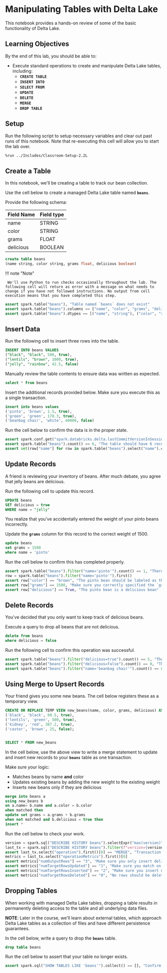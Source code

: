 # Manipulating Tables with Delta Lake

This notebook provides a hands-on review of some of the basic functionality of Delta Lake.

## Learning Objectives
By the end of this lab, you should be able to:
- Execute standard operations to create and manipulate Delta Lake tables, including:
  - **`CREATE TABLE`**
  - **`INSERT INTO`**
  - **`SELECT FROM`**
  - **`UPDATE`**
  - **`DELETE`**
  - **`MERGE`**
  - **`DROP TABLE`**

## Setup
Run the following script to setup necessary variables and clear out past runs of this notebook. Note that re-executing this cell will allow you to start the lab over.

```bash
%run ../Includes/Classroom-Setup-2.2L
```


## Create a Table

In this notebook, we'll be creating a table to track our bean collection.

Use the cell below to create a managed Delta Lake table named **`beans`**.

Provide the following schema:

| Field Name | Field type |
| --- | --- |
| name | STRING |
| color | STRING |
| grams | FLOAT |
| delicious | BOOLEAN |


```sql
create table beans 
(name string, color string, grams float, delicious boolean)
```

!!! note "Note"

     We'll use Python to run checks occasionally throughout the lab. The following cell will return as error with a message on what needs to change if you have not followed instructions. No output from cell execution means that you have completed this step.

```python
assert spark.table("beans"), "Table named `beans` does not exist"
assert spark.table("beans").columns == ["name", "color", "grams", "delicious"], "Please name the columns in the order provided above"
assert spark.table("beans").dtypes == [("name", "string"), ("color", "string"), ("grams", "float"), ("delicious", "boolean")], "Please make sure the column types are identical to those provided above"
```


## Insert Data

Run the following cell to insert three rows into the table.

```SQL
INSERT INTO beans VALUES
("black", "black", 500, true),
("lentils", "brown", 1000, true),
("jelly", "rainbow", 42.5, false)
```


Manually review the table contents to ensure data was written as expected.

```sql
select * from beans
```

Insert the additional records provided below. Make sure you execute this as a single transaction.

```sql
insert into beans values
('pinto', 'brown', 1.5, true),
('green', 'green', 178.3, true),
('beanbag chair', 'white', 40000, false)
```

Run the cell below to confirm the data is in the proper state.

```python
assert spark.conf.get("spark.databricks.delta.lastCommitVersionInSession") == "2", "Only 3 commits should have been made to the table"
assert spark.table("beans").count() == 6, "The table should have 6 records"
assert set(row["name"] for row in spark.table("beans").select("name").collect()) == {'beanbag chair', 'black', 'green', 'jelly', 'lentils', 'pinto'}, "Make sure you have not modified the data provided"
```
## Update Records

A friend is reviewing your inventory of beans. After much debate, you agree that jelly beans are delicious.

Run the following cell to update this record.


```sql
UPDATE beans
SET delicious = true
WHERE name = "jelly"
```

You realize that you've accidentally entered the weight of your pinto beans incorrectly.

Update the **`grams`** column for this record to the correct weight of 1500.


```sql
update beans 
set grams = 1500
where name = 'pinto'
```

Run the cell below to confirm this has completed properly.

```python
assert spark.table("beans").filter("name='pinto'").count() == 1, "There should only be 1 entry for pinto beans"
row = spark.table("beans").filter("name='pinto'").first()
assert row["color"] == "brown", "The pinto bean should be labeled as the color brown"
assert row["grams"] == 1500, "Make sure you correctly specified the `grams` as 1500"
assert row["delicious"] == True, "The pinto bean is a delicious bean"
```

## Delete Records

You've decided that you only want to keep track of delicious beans.

Execute a query to drop all beans that are not delicious.


```sql
delete from beans
where delicious = false
```


Run the following cell to confirm this operation was successful.

```python
assert spark.table("beans").filter("delicious=true").count() == 5, "There should be 5 delicious beans in your table"
assert spark.table("beans").filter("delicious=false").count() == 0, "There should be 0 delicious beans in your table"
assert spark.table("beans").filter("name='beanbag chair'").count() == 0, "Make sure your logic deletes non-delicious beans"
```

## Using Merge to Upsert Records

Your friend gives you some new beans. The cell below registers these as a temporary view.

```sql
CREATE OR REPLACE TEMP VIEW new_beans(name, color, grams, delicious) AS VALUES
('black', 'black', 60.5, true),
('lentils', 'green', 500, true),
('kidney', 'red', 387.2, true),
('castor', 'brown', 25, false);


SELECT * FROM new_beans
```

In the cell below, use the above view to write a merge statement to update and insert new records to your **`beans`** table as one transaction.

Make sure your logic:
- Matches beans by name **and** color
- Updates existing beans by adding the new weight to the existing weight
- Inserts new beans only if they are delicious


```sql
merge into beans a
using new_beans b
on a.name= b.name and a.color = b.color
when matched then 
update set grams = a.grams + b.grams
when not matched and b.delicious = true then
insert *
```

Run the cell below to check your work.

```python
version = spark.sql("DESCRIBE HISTORY beans").selectExpr("max(version)").first()[0]
last_tx = spark.sql("DESCRIBE HISTORY beans").filter(f"version={version}")
assert last_tx.select("operation").first()[0] == "MERGE", "Transaction should be completed as a merge"
metrics = last_tx.select("operationMetrics").first()[0]
assert metrics["numOutputRows"] == "3", "Make sure you only insert delicious beans"
assert metrics["numTargetRowsUpdated"] == "1", "Make sure you match on name and color"
assert metrics["numTargetRowsInserted"] == "2", "Make sure you insert newly collected beans"
assert metrics["numTargetRowsDeleted"] == "0", "No rows should be deleted by this operation"
```

## Dropping Tables

When working with managed Delta Lake tables, dropping a table results in permanently deleting access to the table and all underlying data files.

**NOTE**: Later in the course, we'll learn about external tables, which approach Delta Lake tables as a collection of files and have different persistence guarantees.

In the cell below, write a query to drop the **`beans`** table.

```sql
drop table beans
```


Run the cell below to assert that your table no longer exists.
```python
assert spark.sql("SHOW TABLES LIKE 'beans'").collect() == [], "Confirm that you have dropped the `beans` table from your current database"
```


